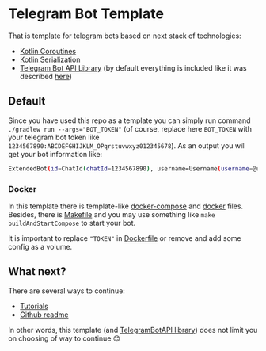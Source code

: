 # Telegram Bot Template

That is template for telegram bots based on next stack of technologies:

* [Kotlin Coroutines](https://github.com/Kotlin/kotlinx.coroutines)
* [Kotlin Serialization](https://github.com/Kotlin/kotlinx.serialization)
* [Telegram Bot API Library](https://github.com/InsanusMokrassar/TelegramBotAPI) (by default everything is included like
it was described [here](https://github.com/InsanusMokrassar/TelegramBotAPI#ok-where-should-i-start))

## Default

Since you have used this repo as a template you can simply run command `./gradlew run --args="BOT_TOKEN"` (of course,
replace here `BOT_TOKEN` with your telegram bot token like `1234567890:ABCDEFGHIJKLM_OPqrstuvwxyz012345678`). As an
output you will get your bot information like:

```bash
ExtendedBot(id=ChatId(chatId=1234567890), username=Username(username=@username_of_your_bot), firstName=Name of bot, lastName=, canJoinGroups=(some boolean), canReadAllGroupMessages=(some boolean), supportsInlineQueries=(some boolean))
```

### Docker

In this template there is template-like [docker-compose](docker-compose.yml) and [docker](Dockerfile) files. Besides,
there is [Makefile](Makefile) and you may use something like `make buildAndStartCompose` to start your bot.

It is important to replace `"TOKEN"` in [Dockerfile](Dockerfile) or remove and add some config as a volume.

## What next?

There are several ways to continue:

* [Tutorials](https://bookstack.inmo.dev/books/telegrambotapi)
* [Github readme](https://github.com/InsanusMokrassar/TelegramBotAPI)

In other words, this template (and [TelegramBotAPI library](https://github.com/InsanusMokrassar/TelegramBotAPI)) does
not limit you on choosing of way to continue 😊
